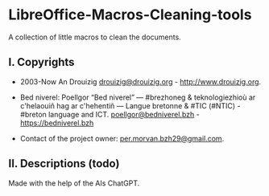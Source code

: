 # LibreOffice-Macros-Cleaning-tools
A collection of little macros to clean the documents.

## I. Copyrights
- 2003-Now An Drouizig
drouizig@drouizig.org - http://www.drouizig.org.
- Bed niverel: Poellgor “Bed niverel” — #brezhoneg & teknologiezhioù ar c'helaouiñ hag ar c'hehentiñ — Langue bretonne & #TIC (#NTIC) - #breton language and ICT.
poellgor@bedniverel.bzh - https://bedniverel.bzh

- Contact of the project owner: per.morvan.bzh29@gmail.com.

## II. Descriptions (todo)
Made with the help of the AIs ChatGPT.
